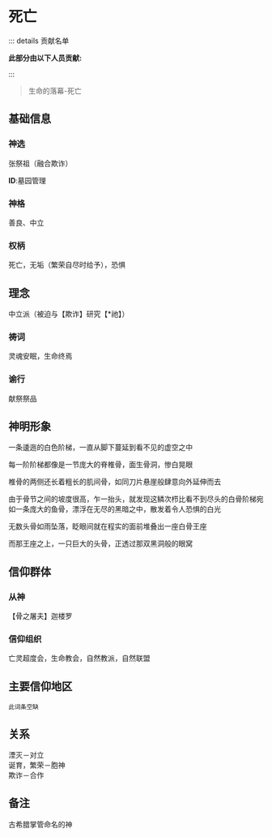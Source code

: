 # 死亡

::: details 贡献名单

**此部分由以下人员贡献:**
<MemberBlock :filterNames="teamMembers" />

<script setup>


const teamMembers = [
'几个孤独',
'翎洛',
];
</script>

:::

> 生命的落幕-死亡

## 基础信息

### 神选 
张祭祖（融合欺诈）

**ID**:墓园管理
### 神格
善良、中立
### 权柄
死亡，无垢（繁荣自尽时给予），恐惧

## 理念
中立派（被迫与【欺诈】研究【*祂】）

### 祷词
灵魂安眠，生命终焉
### 谕行
献祭祭品

## 神明形象
一条逶迤的白色阶梯，一直从脚下蔓延到看不见的虚空之中

每一阶阶梯都像是一节庞大的脊椎骨，面生骨洞，惨白晃眼

椎骨的两侧还长着粗长的肌间骨，如同刀片悬崖般肆意向外延伸而去

由于骨节之间的坡度很高，乍一抬头，就发现这鳞次栉比看不到尽头的白骨阶梯宛如一条庞大的鱼骨，漂浮在无尽的黑暗之中，散发着令人恐惧的白光

无数头骨如雨坠落，眨眼间就在程实的面前堆叠出一座白骨王座

而那王座之上，一只巨大的头骨，正透过那双黑洞般的眼窝



## 信仰群体 
### 从神
【骨之屠夫】迦楼罗
### 信仰组织
亡灵超度会，生命教会，自然教派，自然联盟

## 主要信仰地区
`此词条空缺`
## 关系
湮灭－对立  
诞育，繁荣－胞神  
欺诈－合作  

## 备注
古希腊掌管命名的神
